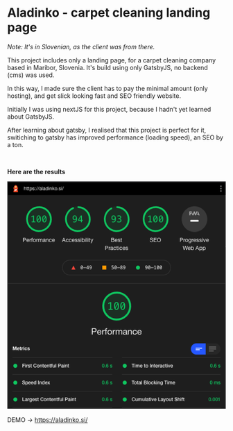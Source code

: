 # Aladinko - carpet cleaning landing page


*Note: It's in Slovenian, as the client was from there.*

This project includes only a landing page, for a carpet cleaning company based in Maribor, Slovenia. It's build using only GatsbyJS, no backend (cms) was used.

In this way, I made sure the client has to pay the minimal amount (only hosting), and get slick looking fast and SEO friendly website.

Initially I was using nextJS for this project, because I hadn't yet learned about GatsbyJS. 

After learning about gatsby, I realised that this project is perfect for it, switiching to gatsby has improved performance (loading speed), an SEO by a ton. 

&nbsp;
&nbsp;
&nbsp;

**Here are the results**

![Lighthouse testing results](testing-aladinko.png)


DEMO -> https://aladinko.si/
